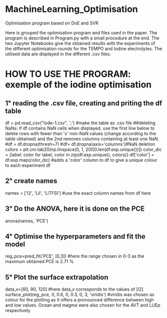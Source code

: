 # MachineLearning_Optimisation
Optimisation program based on DoE and SVR

Here is grouped the optimisation program and files used in the paper. 
The program is described in Program.py with a small procedure at the end.
The two Jupyter Notebooks give the obtained results with the experiments of the different optimisation rounds for the TEMPO and Iodine electrolytes. 
The utilised data are displayed in the different .csv files.

# HOW TO USE THE PROGRAM: exemple of the iodine optimisation

## 1° reading the .csv file, creating and priting the df table
df = pd.read_csv("Iode-1.csv", ';') #make the table as .csv file
##deleting NaNs: if df contains NaN cells when displayed, use the first line below to delete rows with fewer than 'x' non-NaN values (change according to the table obtained) and the 2nd removes columns containing at least one NaN.
#df = df.dropna(thresh=7)
#df= df.dropna(axis='columns')#NaN deletion
colors = plt.cm.tab20(np.linspace(0, 1, 20)[0:len(df.exp.unique())])
color_dic = {label: color for label, color in zip(df.exp.unique(), colors)}
df['color'] = df.exp.map(color_dic) #adds a 'color' column to df to give a unique colour to each experiment
df

## 2° create names
names = ['I2', 'LiI', 'LiTFSI'] #use the exact column names from df here

## 3° Do the ANOVA, here it is done on the PCE
anova(names, 'PCE')

## 4° Optimise the hyperparameters and fit the model
reg_pce=pred_fit('PCE', [0,3]) #here the range chosen in 0-3 as the maximum obtained PCE is 2.71 %

## 5° Plot the surface extrapolation
data_v=[60, 90, 120] #here data_v corresponds to the values of [I2]
surface_plot(reg_pce, 0, 0.6, 0, 0.3, 0, 3, 'viridis') #viridis was chosen as colour for the plotting as it offers a pronounced difference between high and low values. Ocean and magma were also chosen for the AVT and LUEp respectively
